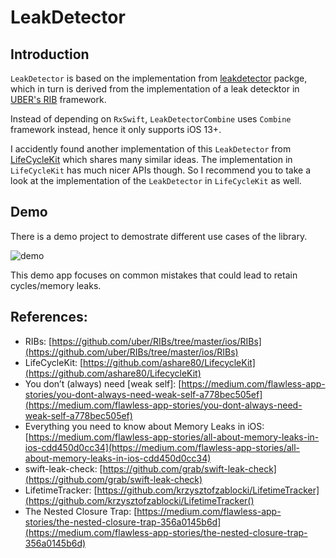 # LeakDetector

## Introduction

`LeakDetector` is based on the implementation from [leakdetector](https://github.com/duyquang91/leakdetector) packge, which in turn is derived from the implementation of a leak detecktor in [UBER's RIB](https://github.com/uber/RIBs/tree/master/ios/RIBs/Classes/LeakDetector) framework.

Instead of depending on `RxSwift`, `LeakDetectorCombine` uses `Combine` framework instead, hence it only supports iOS 13+.

I accidently found another implementation of this `LeakDetector` from [LifeCycleKit](https://github.com/ashare80/LifecycleKit) which shares many similar ideas. The implementation in `LifeCycleKit` has much nicer APIs though. So I recommend you to take a look at the implementation of the `LeakDetector` in `LifeCycleKit` as well.  

## Demo

There is a demo project to demostrate different use cases of the library.

![demo](./Docs/demo.gif)

This demo app focuses on common mistakes that could lead to retain cycles/memory leaks.


## References:

- RIBs: [https://github.com/uber/RIBs/tree/master/ios/RIBs](https://github.com/uber/RIBs/tree/master/ios/RIBs)
- LifeCycleKit: [https://github.com/ashare80/LifecycleKit](https://github.com/ashare80/LifecycleKit)
- You don’t (always) need [weak self]: [https://medium.com/flawless-app-stories/you-dont-always-need-weak-self-a778bec505ef](https://medium.com/flawless-app-stories/you-dont-always-need-weak-self-a778bec505ef)
- Everything you need to know about Memory Leaks in iOS: [https://medium.com/flawless-app-stories/all-about-memory-leaks-in-ios-cdd450d0cc34](https://medium.com/flawless-app-stories/all-about-memory-leaks-in-ios-cdd450d0cc34)
- swift-leak-check: [https://github.com/grab/swift-leak-check](https://github.com/grab/swift-leak-check)
- LifetimeTracker: [https://github.com/krzysztofzablocki/LifetimeTracker](https://github.com/krzysztofzablocki/LifetimeTracker()
- The Nested Closure Trap: [https://medium.com/flawless-app-stories/the-nested-closure-trap-356a0145b6d](https://medium.com/flawless-app-stories/the-nested-closure-trap-356a0145b6d)
